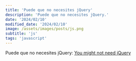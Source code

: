 ```yaml
---
title: 'Puede que no necesites jQuery'
description: 'Puede que no necesites jQuery.'
date: '2024/02/10'
modified_date: '2024/02/10'
image: /assets/images/posts/js.png
subtitle: 'js'
tags: 'javascript'
---
```


Puede que no necesites jQuery: [You might not need jQuery](https://youmightnotneedjquery.com/)

